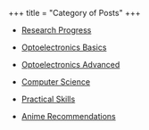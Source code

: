 +++
title = "Category of Posts"
+++

- [Research Progress](/notes_progress/)

- [Optoelectronics Basics](/notes_optoelectronics_basics/)

- [Optoelectronics Advanced](/notes_optoelectronics_advanced/)

- [Computer Science](/notes_computer_science/)

- [Practical Skills](/notes_skills/)

- [Anime Recommendations](/notes_anime/)